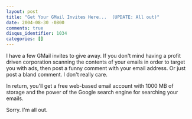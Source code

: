 ```yaml
---
layout: post
title: "Get Your GMail Invites Here...  (UPDATE: All out)"
date: 2004-08-30 -0800
comments: true
disqus_identifier: 1034
categories: []
---
```

I have a few GMail invites to give away. If you don't mind having a
profit driven corporation scanning the contents of your emails in order
to target you with ads, then post a funny comment with your email
address. Or just post a bland comment. I don't really care.

In return, you'll get a free web-based email account with 1000 MB of
storage and the power of the Google search engine for searching your
emails.

Sorry. I'm all out.

